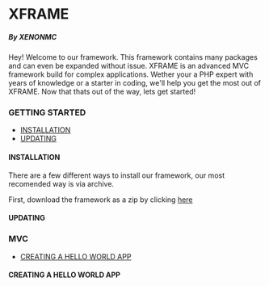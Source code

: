 # XFRAME
##### By XENONMC

Hey!  Welcome to our framework.  This framework contains many packages and can even be expanded without issue.  XFRAME is an advanced MVC framework build for complex applications.  Wether your a PHP expert with years of knowledge or a starter in coding, we'll help you get the most out of XFRAME.  Now that thats out of the way, lets get started!

### GETTING STARTED

  - [INSTALLATION](#installation)
  - [UPDATING](#updating)

#### INSTALLATION

There are a few different ways to install our framework, our most recomended way is via archive.  

First, download the framework as a zip by clicking [here](https://github.com/XENONMC-DEV/XFRAME/archive/main.zip)

#### UPDATING

### MVC

  - [CREATING A HELLO WORLD APP](#creating-a-hello-world-app)

#### CREATING A HELLO WORLD APP
